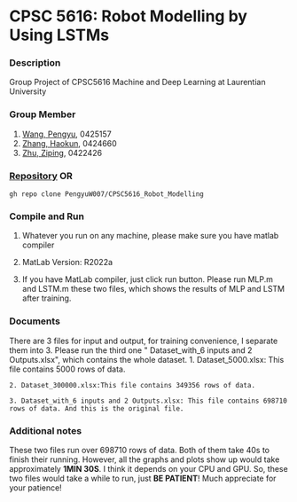 # **CPSC 5616**: Robot Modelling by Using LSTMs

### Description
Group Project of CPSC5616 Machine and Deep Learning at Laurentian University

### Group Member
1. [Wang, Pengyu](https://github.com/PengyuW007), 0425157
2. [Zhang, Haokun](https://github.com/haokunzhang), 0424660
3. [Zhu, Ziping](https://github.com/0v0-QAQ), 0422426

### [Repository](https://github.com/PengyuW007/CPSC5616_Robot_Modelling.git) OR	

	gh repo clone PengyuW007/CPSC5616_Robot_Modelling

### Compile and Run
1. Whatever you run on any machine, please make sure you have matlab compiler

2. MatLab Version: R2022a

3. If you have MatLab compiler, just click run button. 
Please run MLP.m and LSTM.m these two files, which shows the results of MLP and LSTM after training.

### Documents
There are 3 files for input and output, for training convenience, I separate them into 3. Please run the third one
" Dataset_with_6 inputs and 2 Outputs.xlsx", which contains the whole dataset.
    1. Dataset_5000.xlsx: This file contains 5000 rows of data.
    
    2. Dataset_300000.xlsx:This file contains 349356 rows of data.
    
    3. Dataset_with_6 inputs and 2 Outputs.xlsx: This file contains 698710 rows of data. And this is the original file.

### Additional notes
These two files run over 698710 rows of data. Both of them take 40s to finish their running.
However, all the graphs and plots show up would take approximately **1MIN 30S**. I think it depends on 
your CPU and GPU. So, these two files would take a while to run, just **BE PATIENT**! Much appreciate for your patience!
